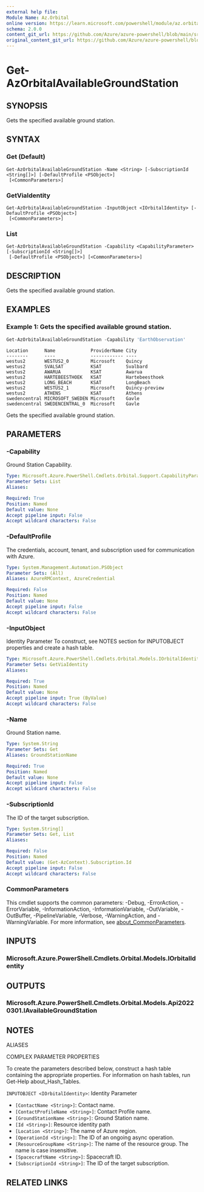 ```yaml
---
external help file: 
Module Name: Az.Orbital
online version: https://learn.microsoft.com/powershell/module/az.orbital/get-azorbitalavailablegroundstation
schema: 2.0.0
content_git_url: https://github.com/Azure/azure-powershell/blob/main/src/Orbital/help/Get-AzOrbitalAvailableGroundStation.md
original_content_git_url: https://github.com/Azure/azure-powershell/blob/main/src/Orbital/help/Get-AzOrbitalAvailableGroundStation.md
---
```


# Get-AzOrbitalAvailableGroundStation

## SYNOPSIS
Gets the specified available ground station.

## SYNTAX

### Get (Default)
```
Get-AzOrbitalAvailableGroundStation -Name <String> [-SubscriptionId <String[]>] [-DefaultProfile <PSObject>]
 [<CommonParameters>]
```

### GetViaIdentity
```
Get-AzOrbitalAvailableGroundStation -InputObject <IOrbitalIdentity> [-DefaultProfile <PSObject>]
 [<CommonParameters>]
```

### List
```
Get-AzOrbitalAvailableGroundStation -Capability <CapabilityParameter> [-SubscriptionId <String[]>]
 [-DefaultProfile <PSObject>] [<CommonParameters>]
```

## DESCRIPTION
Gets the specified available ground station.

## EXAMPLES

### Example 1: Gets the specified  available ground station.
```powershell
Get-AzOrbitalAvailableGroundStation -Capability 'EarthObservation'
```

```output
Location      Name             ProviderName City
--------      ----             ------------ ----
westus2       WESTUS2_0        Microsoft    Quincy
westus2       SVALSAT          KSAT         Svalbard
westus2       AWARUA           KSAT         Awarua
westus2       HARTEBEESTHOEK   KSAT         Hartebeesthoek
westus2       LONG_BEACH       KSAT         LongBeach
westus2       WESTUS2_1        Microsoft    Quincy-preview
westus2       ATHENS           KSAT         Athens
swedencentral MICROSOFT_SWEDEN Microsoft    Gavle
swedencentral SWEDENCENTRAL_0  Microsoft    Gavle
```

Gets the specified  available ground station.

## PARAMETERS

### -Capability
Ground Station Capability.

```yaml
Type: Microsoft.Azure.PowerShell.Cmdlets.Orbital.Support.CapabilityParameter
Parameter Sets: List
Aliases:

Required: True
Position: Named
Default value: None
Accept pipeline input: False
Accept wildcard characters: False
```

### -DefaultProfile
The credentials, account, tenant, and subscription used for communication with Azure.

```yaml
Type: System.Management.Automation.PSObject
Parameter Sets: (All)
Aliases: AzureRMContext, AzureCredential

Required: False
Position: Named
Default value: None
Accept pipeline input: False
Accept wildcard characters: False
```

### -InputObject
Identity Parameter
To construct, see NOTES section for INPUTOBJECT properties and create a hash table.

```yaml
Type: Microsoft.Azure.PowerShell.Cmdlets.Orbital.Models.IOrbitalIdentity
Parameter Sets: GetViaIdentity
Aliases:

Required: True
Position: Named
Default value: None
Accept pipeline input: True (ByValue)
Accept wildcard characters: False
```

### -Name
Ground Station name.

```yaml
Type: System.String
Parameter Sets: Get
Aliases: GroundStationName

Required: True
Position: Named
Default value: None
Accept pipeline input: False
Accept wildcard characters: False
```

### -SubscriptionId
The ID of the target subscription.

```yaml
Type: System.String[]
Parameter Sets: Get, List
Aliases:

Required: False
Position: Named
Default value: (Get-AzContext).Subscription.Id
Accept pipeline input: False
Accept wildcard characters: False
```

### CommonParameters
This cmdlet supports the common parameters: -Debug, -ErrorAction, -ErrorVariable, -InformationAction, -InformationVariable, -OutVariable, -OutBuffer, -PipelineVariable, -Verbose, -WarningAction, and -WarningVariable. For more information, see [about_CommonParameters](http://go.microsoft.com/fwlink/?LinkID=113216).

## INPUTS

### Microsoft.Azure.PowerShell.Cmdlets.Orbital.Models.IOrbitalIdentity

## OUTPUTS

### Microsoft.Azure.PowerShell.Cmdlets.Orbital.Models.Api20220301.IAvailableGroundStation

## NOTES

ALIASES

COMPLEX PARAMETER PROPERTIES

To create the parameters described below, construct a hash table containing the appropriate properties. For information on hash tables, run Get-Help about_Hash_Tables.


`INPUTOBJECT <IOrbitalIdentity>`: Identity Parameter
  - `[ContactName <String>]`: Contact name.
  - `[ContactProfileName <String>]`: Contact Profile name.
  - `[GroundStationName <String>]`: Ground Station name.
  - `[Id <String>]`: Resource identity path
  - `[Location <String>]`: The name of Azure region.
  - `[OperationId <String>]`: The ID of an ongoing async operation.
  - `[ResourceGroupName <String>]`: The name of the resource group. The name is case insensitive.
  - `[SpacecraftName <String>]`: Spacecraft ID.
  - `[SubscriptionId <String>]`: The ID of the target subscription.

## RELATED LINKS


